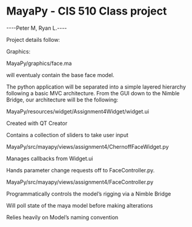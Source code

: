 MayaPy - CIS 510 Class project
======

----Peter M, Ryan L.----

Project details follow:


Graphics:

MayaPy/graphics/face.ma

will eventualy contain the base face model.

The python application will be separated into a simple layered hierarchy following a basic MVC architecture. From the GUI down to the Nimble Bridge, our architecture will be the following:

MayaPy/resources/widget/Assignment4Widget/widget.ui

Created with QT Creator

Contains a collection of sliders to take user input

MayaPy/src/mayapy/views/assignment4/ChernoffFaceWidget.py

Manages callbacks from Widget.ui

Hands parameter change requests off to FaceController.py.

MayaPy/src/mayapy/views/assignment4/FaceController.py

Programmatically controls the model’s rigging via a Nimble Bridge

Will poll state of the maya model before making alterations

Relies heavily on Model’s naming convention
